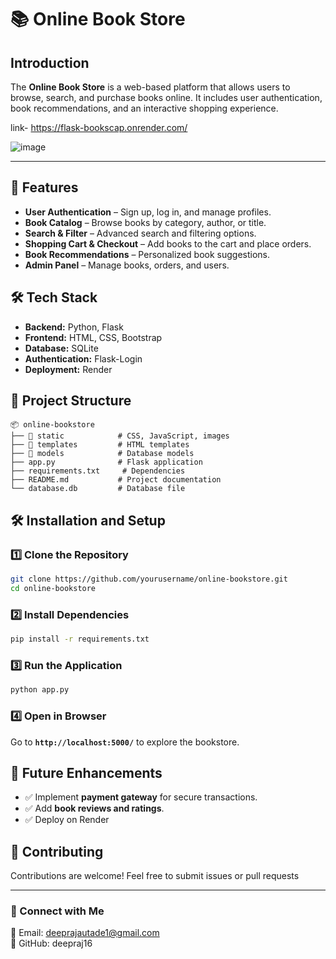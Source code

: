 
# 📚 Online Book Store

## Introduction

The **Online Book Store** is a web-based platform that allows users to browse, search, and purchase books online. It includes user authentication, book recommendations, and an interactive shopping experience.


link- https://flask-bookscap.onrender.com/

![image](https://github.com/user-attachments/assets/ef279855-f7db-464f-acb9-5d7e45a559bf)

---

## 🚀 Features

- **User Authentication** – Sign up, log in, and manage profiles.
- **Book Catalog** – Browse books by category, author, or title.
- **Search & Filter** – Advanced search and filtering options.
- **Shopping Cart & Checkout** – Add books to the cart and place orders.
- **Book Recommendations** – Personalized book suggestions.
- **Admin Panel** – Manage books, orders, and users.

## 🛠️ Tech Stack

- **Backend:** Python, Flask
- **Frontend:** HTML, CSS, Bootstrap 
- **Database:** SQLite
- **Authentication:**  Flask-Login 
- **Deployment:** Render 

## 📂 Project Structure

```
📦 online-bookstore
├── 📁 static            # CSS, JavaScript, images
├── 📁 templates         # HTML templates
├── 📁 models            # Database models
├── app.py              # Flask application
├── requirements.txt     # Dependencies
├── README.md           # Project documentation
└── database.db         # Database file
```

## 🛠️ Installation and Setup

### 1️⃣ Clone the Repository

```bash
git clone https://github.com/yourusername/online-bookstore.git
cd online-bookstore
```

### 2️⃣ Install Dependencies

```bash
pip install -r requirements.txt
```

### 3️⃣ Run the Application

```bash
python app.py
```

### 4️⃣ Open in Browser

Go to **`http://localhost:5000/`** to explore the bookstore.

## 📌 Future Enhancements

- ✅ Implement **payment gateway** for secure transactions.
- ✅ Add **book reviews and ratings**.
- ✅ Deploy on  Render 

## 🤝 Contributing

Contributions are welcome! Feel free to submit issues or pull requests

---

### 🔗 Connect with Me

📧 Email: [deeprajautade1@gmail.com](mailto\:deeprajautade1@gmail.com)\
🔗 GitHub: deepraj16

